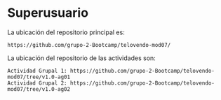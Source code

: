 # Superusuario

La ubicación del repositorio principal es:

    https://github.com/grupo-2-Bootcamp/telovendo-mod07/

La ubicación del repositorio de las actividades son:

    Actividad Grupal 1: https://github.com/grupo-2-Bootcamp/telovendo-mod07/tree/v1.0-ag01
    Actividad Grupal 2: https://github.com/grupo-2-Bootcamp/telovendo-mod07/tree/v1.0-ag02
